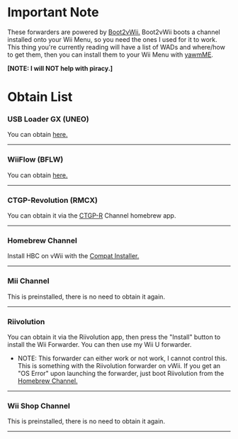 # Important Note

These forwarders are powered by [Boot2vWii.](https://github.com/WiiDatabase/Boot2vWii)
Boot2vWii boots a channel installed onto your Wii Menu, so you need the ones I used for it to work. This thing you're currently reading will have a list of WADs and where/how to get them, then you can install them to your Wii Menu with [yawmME](https://wii.hacks.guide/yawmme). 

**[NOTE: I will NOT help with piracy.]**


# Obtain List
### **USB Loader GX (UNEO)**

You can obtain [here.](https://sourceforge.net/projects/usbloadergx/files/Releases/Forwarders/USB%20Loader%20GX-UNEO_Forwarder_5_1_AHBPROT_vWii%20%28Fix%29.wad/download)

-------------------------

### **WiiFlow (BFLW)**

You can obtain [here.](https://github.com/SammyGoesHowdy/WADs/raw/main/WADs/vWii/emilydaemons%20WiiFlow%20WAD(vWii).wad)

-------------------------

### **CTGP-Revolution (RMCX)**

You can obtain it via the [CTGP-R](https://www.chadsoft.co.uk) Channel homebrew app.

-------------------------

### **Homebrew Channel**

Install HBC on vWii with the [Compat Installer.](https://apps.fortheusers.org/wiiu/CompatTitleInstaller)

-------------------------

### **Mii Channel**

This is preinstalled, there is no need to obtain it again.

-------------------------

### **Riivolution**

You can obtain it via the Riivolution app, then press the "Install" button to install the Wii Forwarder. You can then use my Wii U forwarder.
 * NOTE: This forwarder can either work or not work, I cannot control this. This is something with the Riivolution forwarder on vWii. If you get an "OS Error" upon launching the forwarder, just boot Riivolution from the [Homebrew Channel.](https://github.com/SammyGoesHowdy/SammysJunk/edit/main/Wii%20U%20Forwarders/README.md#homebrew-channel)

-------------------------

### **Wii Shop Channel**

This is preinstalled, there is no need to obtain it again.

-------------------------
